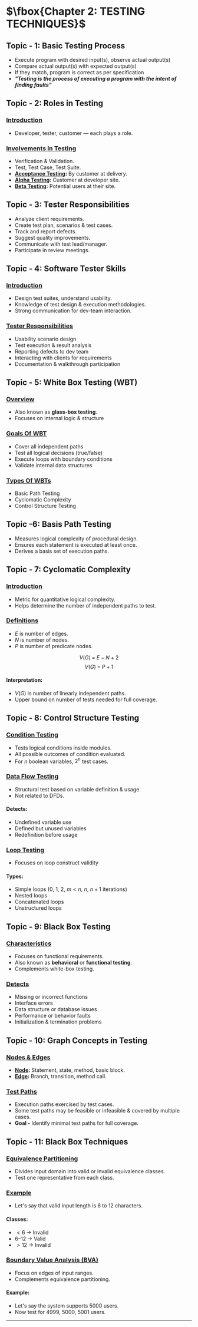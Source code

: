 # $\fbox{Chapter 2: TESTING TECHNIQUES}$





## **Topic - 1: Basic Testing Process**

- Execute program with desired input(s), observe actual output(s)  
- Compare actual output(s) with expected output(s)  
- If they match, program is correct as per specification  
- ***"Testing is the process of executing a program with the intent of finding faults"***



## **Topic - 2: Roles in Testing**

### <u>Introduction</u>

- Developer, tester, customer — each plays a role.


### <u>Involvements In Testing</u>

- Verification & Validation.
- Test, Test Case, Test Suite.
- **<u>Acceptance Testing</u>:** By customer at delivery.
- **<u>Alpha Testing</u>:** Customer at developer site.
- **<u>Beta Testing</u>:** Potential users at their site.



## **Topic - 3: Tester Responsibilities**

- Analyze client requirements.
- Create test plan, scenarios & test cases.
- Track and report defects.
- Suggest quality improvements.
- Communicate with test lead/manager.
- Participate in review meetings.



## **Topic - 4: Software Tester Skills**

### <u>Introduction</u>

- Design test suites, understand usability.
- Knowledge of test design & execution methodologies.
- Strong communication for dev-team interaction.


### <u>Tester Responsibilities</u>

  - Usability scenario design
  - Test execution & result analysis
  - Reporting defects to dev team
  - Interacting with clients for requirements
  - Documentation & walkthrough participation



## **Topic - 5: White Box Testing (WBT)**

### <u>Overview</u>  

- Also known as **glass-box testing**.
- Focuses on internal logic & structure


### <u>Goals Of WBT</u>

- Cover all independent paths
- Test all logical decisions (true/false)
- Execute loops with boundary conditions
- Validate internal data structures


### <u>Types Of WBTs</u>

- Basic Path Testing
- Cyclomatic Complexity
- Control Structure Testing



## **Topic -6: Basis Path Testing**

- Measures logical complexity of procedural design.
- Ensures each statement is executed at least once.
- Derives a basis set of execution paths.



## **Topic - 7: Cyclomatic Complexity**

### <u>Introduction</u>

- Metric for quantitative logical complexity.
- Helps determine the number of independent paths to test.


### <u>Definitions</u>

- $E$ is number of edges.
- $N$ is number of nodes.
- $P$ is number of predicate nodes.

$$ V(G)\;=\;E\;-\;N\;+\;2 $$
$$ V(G)\;=\;P\;+\;1 $$

#### Interpretation:  

- $V(G)$ is number of linearly independent paths.
- Upper bound on number of tests needed for full coverage.



## **Topic - 8: Control Structure Testing**

### <u>Condition Testing</u>

- Tests logical conditions inside modules.
- All possible outcomes of condition evaluated.
- For $n$ boolean variables, $2^{n}$ test cases.


### <u>Data Flow Testing</u>

- Structural test based on variable definition & usage.
- Not related to DFDs.

#### Detects:

- Undefined variable use  
- Defined but unused variables  
- Redefinition before usage  


### <u>Loop Testing</u>

- Focuses on loop construct validity  

#### Types:

- Simple loops ($0$, $1$, $2$, $m<n$, $n$, $n+1$ iterations)
- Nested loops
- Concatenated loops
- Unstructured loops



## **Topic - 9: Black Box Testing**  

### <u>Characteristics</u>  

- Focuses on functional requirements.
- Also known as **behavioral** or **functional testing**.
- Complements white-box testing.


### <u>Detects</u>  

- Missing or incorrect functions
- Interface errors
- Data structure or database issues
- Performance or behavior faults
- Initialization & termination problems



## **Topic - 10: Graph Concepts in Testing**  

### <u>Nodes & Edges</u>  

- **<u>Node</u>:** Statement, state, method, basic block.
- **<u>Edge</u>:** Branch, transition, method call.


### <u>Test Paths</u>  

- Execution paths exercised by test cases.
- Some test paths may be feasible or infeasible & covered by multiple cases.
- **Goal -** Identify minimal test paths for full coverage.



## **Topic - 11: Black Box Techniques**  

### <u>Equivalence Partitioning</u>  

- Divides input domain into valid or invalid equivalence classes.
- Test one representative from each class.


### <u>Example</u>

- Let's say that valid input length is $6$ to $12$ characters.

#### Classes:

- $<6$ $\rightarrow$ Invalid
- $6–12$ $\rightarrow$ Valid
- $>12$ $\rightarrow$ Invalid


### <u>Boundary Value Analysis (BVA)</u>  

- Focus on edges of input ranges.
- Complements equivalence partitioning.

#### Example:

- Let's say the system supports 5000 users.
- Now test for $4999$, $5000$, $5001$ users.
 
---
